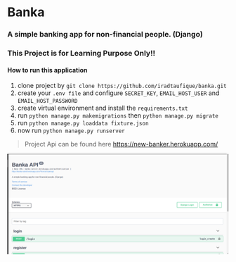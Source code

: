 # Banka
### A simple banking app for non-financial people. (Django)

### This Project is for Learning Purpose Only!!

#### How to run this application
1. clone project by `git clone https://github.com/iradtaufique/banka.git`
2. create your `.env file` and configure `SECRET_KEY`, `EMAIL_HOST_USER` and `EMAIL_HOST_PASSWORD`
3. create virtual environment and install the `requirements.txt`
4. run `python manage.py makemigrations` then `python manage.py migrate`
5. run `python manage.py loaddata fixture.json`
6. now run `python manage.py runserver`
>Project Api can be found here https://new-banker.herokuapp.com/

![](banka.png)

